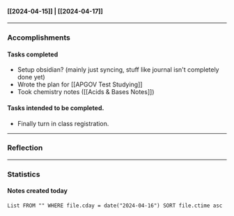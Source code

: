#### [[2024-04-15]] | [[2024-04-17]]

---
### Accomplishments
#### Tasks completed
- Setup obsidian? (mainly just syncing, stuff like journal isn't completely done yet)
- Wrote the plan for [[APGOV Test Studying]]
- Took chemistry notes ([[Acids & Bases Notes]])
#### Tasks intended to be completed.
- Finally turn in class registration.
---
### Reflection

---
### Statistics
#### Notes created today
```dataview
List FROM "" WHERE file.cday = date("2024-04-16") SORT file.ctime asc
```